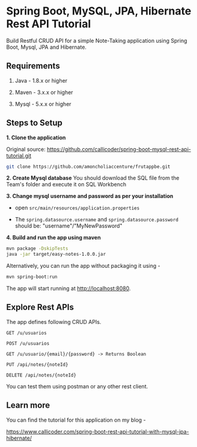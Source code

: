 # Spring Boot, MySQL, JPA, Hibernate Rest API Tutorial

Build Restful CRUD API for a simple Note-Taking application using Spring Boot, Mysql, JPA and Hibernate.

## Requirements

1. Java - 1.8.x or higher

2. Maven - 3.x.x or higher

3. Mysql - 5.x.x or higher

## Steps to Setup

**1. Clone the application**

Original source:
https://github.com/callicoder/spring-boot-mysql-rest-api-tutorial.git

```bash
git clone https://github.com/amoncholiaccenture/frutappbe.git
```
**2. Create Mysql database**
You should download the SQL file from the Team's folder and execute it on SQL Workbench

**3. Change mysql username and password as per your installation**

+ open `src/main/resources/application.properties`

+ The `spring.datasource.username` and `spring.datasource.password` should be: "username"/"MyNewPassword"

**4. Build and run the app using maven**

```bash
mvn package -DskipTests 
java -jar target/easy-notes-1.0.0.jar
```

Alternatively, you can run the app without packaging it using -

```bash
mvn spring-boot:run
```

The app will start running at <http://localhost:8080>.

## Explore Rest APIs

The app defines following CRUD APIs.

    GET /u/usuarios
    
    POST /u/usuarios
    
    GET /u/usuario/{email}/{password} -> Returns Boolean
    
    PUT /api/notes/{noteId}
    
    DELETE /api/notes/{noteId}

You can test them using postman or any other rest client.

## Learn more

You can find the tutorial for this application on my blog -

<https://www.callicoder.com/spring-boot-rest-api-tutorial-with-mysql-jpa-hibernate/>
